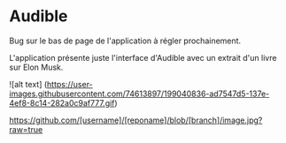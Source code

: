 # Audible

Bug sur le bas de page de l'application à régler prochainement.

L'application présente juste l'interface d'Audible avec un extrait d'un livre sur Elon Musk.


![alt text]
(https://user-images.githubusercontent.com/74613897/199040836-ad7547d5-137e-4ef8-8c14-282a0c9af777.gif)


https://github.com/[username]/[reponame]/blob/[branch]/image.jpg?raw=true
